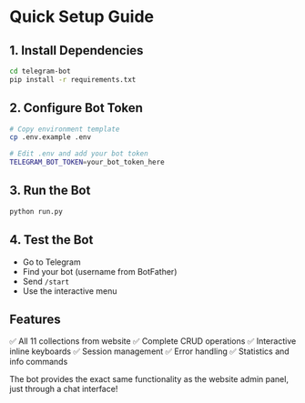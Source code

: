 # Quick Setup Guide

## 1. Install Dependencies
```bash
cd telegram-bot
pip install -r requirements.txt
```

## 2. Configure Bot Token
```bash
# Copy environment template
cp .env.example .env

# Edit .env and add your bot token
TELEGRAM_BOT_TOKEN=your_bot_token_here
```

## 3. Run the Bot
```bash
python run.py
```

## 4. Test the Bot
- Go to Telegram
- Find your bot (username from BotFather)
- Send `/start`
- Use the interactive menu

## Features
✅ All 11 collections from website
✅ Complete CRUD operations
✅ Interactive inline keyboards
✅ Session management
✅ Error handling
✅ Statistics and info commands

The bot provides the exact same functionality as the website admin panel, just through a chat interface!